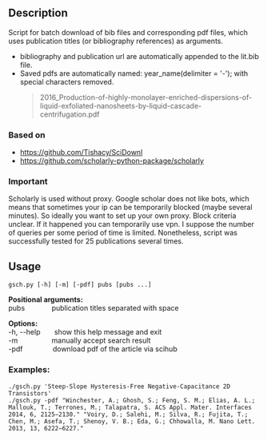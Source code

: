 ## Description
Script for batch download of bib files and corresponding pdf files, which uses publication titles (or bibliography references) as arguments.
- bibliography and publication url are automatically appended to the lit.bib file.
- Saved pdfs are automatically named: year_name(delimiter = '-'); with special characters removed.
    >2016_Production-of-highly-monolayer-enriched-dispersions-of-liquid-exfoliated-nanosheets-by-liquid-cascade-centrifugation.pdf

### Based on
- https://github.com/Tishacy/SciDownl
- https://github.com/scholarly-python-package/scholarly

### Important
Scholarly is used without proxy. Google scholar does not like bots, which means that sometimes your ip can be temporarily blocked (maybe several minutes). So ideally you want to set up your own proxy. Block criteria unclear. If it happened you can temporarily use vpn. I suppose the number of queries per some period of time is limited. Nonetheless, script was successfully tested for 25 publications several times.


## Usage 
    gsch.py [-h] [-m] [-pdf] pubs [pubs ...]

__Positional arguments:__  
    pubs  &emsp;&emsp; &emsp;    publication titles separated with space  

__Options:__  
-h, --help&emsp;&emsp;show this help message and exit  
-m    &emsp;&emsp; &emsp; &emsp;manually accept search result  
-pdf &emsp;&emsp;&emsp;&emsp;download pdf of the article via scihub  

### Examples:

    ./gsch.py 'Steep-Slope Hysteresis-Free Negative-Capacitance 2D Transistors'
    ./gsch.py -pdf "Winchester, A.; Ghosh, S.; Feng, S. M.; Elias, A. L.; Mallouk, T.; Terrones, M.; Talapatra, S. ACS Appl. Mater. Interfaces 2014, 6, 2125−2130." "Voiry, D.; Salehi, M.; Silva, R.; Fujita, T.; Chen, M.; Asefa, T.; Shenoy, V. B.; Eda, G.; Chhowalla, M. Nano Lett. 2013, 13, 6222−6227."
